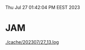 Thu Jul 27 01:42:04 PM EEST 2023
# JAM
<a href='./cache/202307/27_13.log'>./cache/202307/27_13.log</a>
